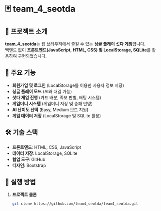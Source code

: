 # 🃏 team_4_seotda

## 📌 프로젝트 소개
**team_4_seotda**는 웹 브라우저에서 즐길 수 있는 **싱글 플레이 섯다 게임**입니다.  
백엔드 없이 **프론트엔드(JavaScript, HTML, CSS) 및 LocalStorage, SQLite**를 활용하여 구현되었습니다.

## 🎯 주요 기능
- **회원가입 및 로그인** (LocalStorage를 이용한 사용자 정보 저장)
- **싱글 플레이 모드** (AI와 대결 가능)
- **섯다 게임 진행** (카드 배분, 족보 판별, 배팅 시스템)
- **게임머니 시스템** (게임머니 저장 및 승패 반영)
- **AI 난이도 선택** (Easy, Medium 모드 지원)
- **게임 데이터 저장** (LocalStorage 및 SQLite 활용)

## 🛠 기술 스택
- **프론트엔드**: HTML, CSS, JavaScript 
- **데이터 저장**: LocalStorage, SQLite
- **협업 도구**: GitHub 
- **디자인**: Bootstrap

## 🚀 실행 방법
1. **프로젝트 클론**
   ```sh
   git clone https://github.com/team4_seotda/team4_seotda.git
